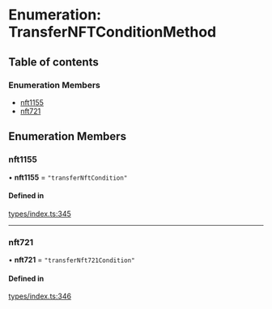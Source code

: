 # Enumeration: TransferNFTConditionMethod

## Table of contents

### Enumeration Members

- [nft1155](TransferNFTConditionMethod.md#nft1155)
- [nft721](TransferNFTConditionMethod.md#nft721)

## Enumeration Members

### nft1155

• **nft1155** = ``"transferNftCondition"``

#### Defined in

[types/index.ts:345](https://github.com/nevermined-io/react-components/blob/0c1c9f6/catalog/src/types/index.ts#L345)

___

### nft721

• **nft721** = ``"transferNft721Condition"``

#### Defined in

[types/index.ts:346](https://github.com/nevermined-io/react-components/blob/0c1c9f6/catalog/src/types/index.ts#L346)
